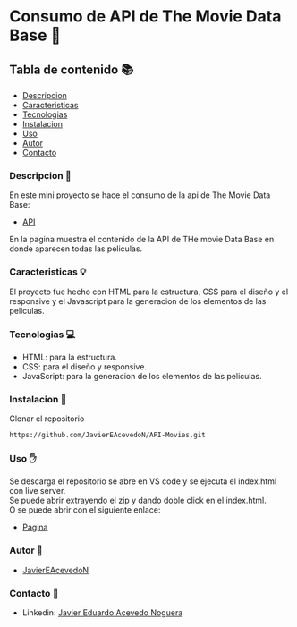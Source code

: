 # Consumo de API de The Movie Data Base 🚀
## Tabla de contenido 📚
- [Descripcion](#descripcion)
- [Caracteristicas](#caracteristicas)
- [Tecnologias](#tecnologias)
- [Instalacion](#instalacion)
- [Uso](#uso)
- [Autor](#autor)
- [Contacto](#contacto)
<h3 id="descripcion">Descripcion 📖</h3>

En este mini proyecto se hace el consumo de la api de The Movie Data Base:
- [API](https://developer.themoviedb.org/)

En la pagina muestra el contenido de la API de THe movie Data Base en donde aparecen todas las peliculas.
<h3 id="caracteristicas">Caracteristicas 💡</h3>

El proyecto fue hecho con HTML para la estructura, CSS para el diseño y el responsive y el Javascript para la generacion de los elementos de las peliculas.
<h3 id="tecnologias">Tecnologias 💻</h3>

- HTML: para la estructura.
- CSS: para el diseño y responsive.
- JavaScript: para la generacion de los elementos de las peliculas.
<h3 id="instalacion">Instalacion 💾</h3>

Clonar el repositorio
```sh
https://github.com/JavierEAcevedoN/API-Movies.git
```
<h3 id="uso">Uso ✋</h3>

Se descarga el repositorio se abre en VS code y se ejecuta el index.html con live server.  
Se puede abrir extrayendo el zip y dando doble click en el index.html.  
O se puede abrir con el siguiente enlace:
- [Pagina](https://javiereacevedon.github.io/API-Movies/)
<h3 id="autor">Autor 👤</h3>

- [JavierEAcevedoN](https://github.com/JavierEAcevedoN)
<h3 id="contacto">Contacto 📱</h3>

- Linkedin: [Javier Eduardo Acevedo Noguera](https://www.linkedin.com/in/javier-eduardo-acevedo-noguera)
